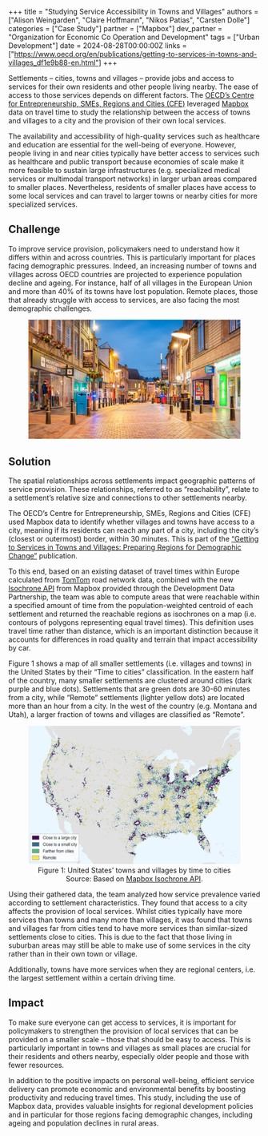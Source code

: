+++
title = "Studying Service Accessibility in Towns and Villages"
authors = ["Alison Weingarden", "Claire Hoffmann", "Nikos Patias", "Carsten Dolle"]
categories = ["Case Study"]
partner = ["Mapbox"]
dev_partner = "Organization for Economic Co Operation and Development"
tags = ["Urban Development"]
date = 2024-08-28T00:00:00Z
links = ["https://www.oecd.org/en/publications/getting-to-services-in-towns-and-villages_df1e9b88-en.html"]
+++

Settlements – cities, towns and villages – provide jobs and access to services for their own residents and other people living nearby. The ease of access to those services depends on different factors. The [OECD’s Centre for Entrepreneurship, SMEs, Regions and Cities (CFE)](https://www.oecd-events.org/smes-cities/partner/fc8fb48c-8fa9-438e-bdd2-9b531aec6504/oecd-centre-for-entrepreneurship-smes-regions-and-cities#:~:text=The%20OECD%20Centre%20for%20Entrepreneurship,and%20implement%20sound%20tourism%20policies.) leveraged [Mapbox](https://www.mapbox.com/) data on travel time to study the relationship between the access of towns and villages to a city and the provision of their own local services.

The availability and accessibility of high-quality services such as healthcare and education are essential for the well-being of everyone.  However, people living in and near cities typically have better access to services such as healthcare and public transport because economies of scale make it more feasible to sustain large infrastructures (e.g. specialized medical services or multimodal transport networks) in larger urban areas compared to smaller places. Nevertheless, residents of smaller places have access to some local services and can travel to larger towns or nearby cities for more specialized services. 



## Challenge

To improve service provision, policymakers need to understand how it differs within and across countries. This is particularly important for places facing demographic pressures. Indeed, an increasing number of towns and villages across OECD countries are projected to experience population decline and ageing. For instance, half of all villages in the European Union and more than 40% of its towns have lost population. Remote places, those that already struggle with access to services, are also facing the most demographic challenges. 


<figure align="center">
    <img src="studying-service-accessibility-in-towns-and-villages-thumbnail.png" 
    <figcaption>
        <center>
  </center>
    </figcaption>
</figure>

## Solution

The spatial relationships across settlements impact geographic patterns of service provision. These relationships, referred to as “reachability”, relate to a settlement’s relative size and connections to other settlements nearby.

The OECD’s Centre for Entrepreneurship, SMEs, Regions and Cities (CFE) used Mapbox data to identify whether villages and towns have access to a city, meaning if its residents can reach any part of a city, including the city’s (closest or outermost) border, within 30 minutes. This is part of the [“Getting to Services in Towns and Villages: Preparing Regions for Demographic Change”](https://www.oecd.org/en/publications/getting-to-services-in-towns-and-villages_df1e9b88-en.html) publication.
 
To this end, based on an existing dataset of travel times within Europe calculated from [TomTom](https://www.tomtom.com/) road network data, combined with the new [Isochrone API](https://docs.mapbox.com/api/navigation/isochrone/) from Mapbox provided through the Development Data Partnership, the team was able to compute areas that were reachable within a specified amount of time from the population-weighted centroid of each settlement and returned the reachable regions as isochrones on a map (i.e. contours of polygons representing equal travel times). This definition uses travel time rather than distance, which is an important distinction because it accounts for differences in road quality and terrain that impact accessibility by car. 

Figure 1 shows a map of all smaller settlements (i.e. villages and towns) in the United States by their “Time to cities” classification. In the eastern half of the country, many smaller settlements are clustered around cities (dark purple and blue dots). Settlements that are green dots are 30-60 minutes from a city, while “Remote” settlements (lighter yellow dots) are located more than an hour from a city. In the west of the country (e.g. Montana and Utah), a larger fraction of towns and villages are classified as “Remote”.

<figure align="center">
    <img src="studying-service-accessibility-in-towns-and-villages-figure1.png" alt="Figure 1: United States’ towns and villages by time to cities">
    <figcaption style="text-align:center;">
        Figure 1: United States’ towns and villages by time to cities<br>
        Source: Based on <a href="https://docs.mapbox.com/api/navigation/isochrone/">Mapbox Isochrone API</a>.
    </figcaption>
</figure>


Using their gathered data, the team analyzed how service prevalence varied according to settlement characteristics. They found that access to a city affects the provision of local services.
Whilst cities typically have more services than towns and many more than villages, it was found that towns and villages far from cities tend to have more services than similar-sized settlements close to cities. This is due to the fact that those living in suburban areas may still be able to make use of some services in the city rather than in their own town or village. 

Additionally, towns have more services when they are regional centers, i.e. the largest settlement within a certain driving time.



## Impact

To make sure everyone can get access to services, it is important for policymakers to strengthen the provision of local services that can be provided on a smaller scale – those that should be easy to access. This is particularly important in towns and villages as small places are crucial for their residents and others nearby, especially older people and those with fewer resources. 

In addition to the positive impacts on personal well-being, efficient service delivery can promote economic and environmental benefits by boosting productivity and reducing travel times. This study, including the use of Mapbox data, provides valuable insights for regional development policies and in particular for those regions facing demographic changes, including ageing and population declines in rural areas.

